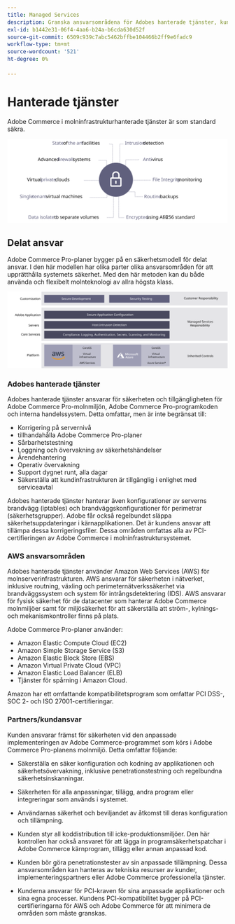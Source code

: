 ```yaml
---
title: Managed Services
description: Granska ansvarsområdena för Adobes hanterade tjänster, kunder och molntjänsteleverantörer för din Adobe Commerce när det gäller implementering av molninfrastruktur.
exl-id: b1442e31-06f4-4aa6-b24a-b6cda630d52f
source-git-commit: 6509c939c7abc5462bffbe104466b2ff9e6fadc9
workflow-type: tm+mt
source-wordcount: '521'
ht-degree: 0%

---
```


# Hanterade tjänster

Adobe Commerce i molninfrastrukturhanterade tjänster är som standard säkra.

![Bild som visar Adobe Commerce hanterade tjänster](../../../assets/playbooks/managed-services.svg)

## Delat ansvar

Adobe Commerce Pro-planer bygger på en säkerhetsmodell för delat ansvar. I den här modellen har olika parter olika ansvarsområden för att upprätthålla systemets säkerhet. Med den här metoden kan du både använda och flexibelt molnteknologi av allra högsta klass.

![Diagram som visar Adobe Commerce modell för delat ansvar](../../../assets/playbooks/shared-responsibility.svg)

### Adobes hanterade tjänster

Adobes hanterade tjänster ansvarar för säkerheten och tillgängligheten för Adobe Commerce Pro-molnmiljön, Adobe Commerce Pro-programkoden och interna handelssystem. Detta omfattar, men är inte begränsat till:

- Korrigering på servernivå
- tillhandahålla Adobe Commerce Pro-planer
- Sårbarhetstestning
- Loggning och övervakning av säkerhetshändelser
- Ärendehantering
- Operativ övervakning
- Support dygnet runt, alla dagar
- Säkerställa att kundinfrastrukturen är tillgänglig i enlighet med serviceavtal

Adobes hanterade tjänster hanterar även konfigurationer av serverns brandvägg (iptables) och brandväggskonfigurationer för perimetrar (säkerhetsgrupper). Adobe får också regelbundet släppa säkerhetsuppdateringar i kärnapplikationen. Det är kundens ansvar att tillämpa dessa korrigeringsfiler. Dessa områden omfattas alla av PCI-certifieringen av Adobe Commerce i molninfrastruktursystemet.

### AWS ansvarsområden

Adobes hanterade tjänster använder Amazon Web Services (AWS) för molnserverinfrastrukturen. AWS ansvarar för säkerheten i nätverket, inklusive routning, växling och perimeternätverkssäkerhet via brandväggssystem och system för intrångsdetektering (IDS). AWS ansvarar för fysisk säkerhet för de datacenter som hanterar Adobe Commerce molnmiljöer samt för miljösäkerhet för att säkerställa att ström-, kylnings- och mekanismkontroller finns på plats.

Adobe Commerce Pro-planer använder:

- Amazon Elastic Compute Cloud (EC2)
- Amazon Simple Storage Service (S3)
- Amazon Elastic Block Store (EBS)
- Amazon Virtual Private Cloud (VPC)
- Amazon Elastic Load Balancer (ELB)
- Tjänster för spårning i Amazon Cloud.

Amazon har ett omfattande kompatibilitetsprogram som omfattar PCI DSS-, SOC 2- och ISO 27001-certifieringar.

### Partners/kundansvar

Kunden ansvarar främst för säkerheten vid den anpassade implementeringen av Adobe Commerce-programmet som körs i Adobe Commerce Pro-planens molnmiljö. Detta omfattar följande:

- Säkerställa en säker konfiguration och kodning av applikationen och säkerhetsövervakning, inklusive penetrationstestning och regelbundna säkerhetsinskanningar.

- Säkerheten för alla anpassningar, tillägg, andra program eller integreringar som används i systemet.

- Användarnas säkerhet och beviljandet av åtkomst till deras konfiguration och tillämpning.

- Kunden styr all koddistribution till icke-produktionsmiljöer. Den här kontrollen har också ansvaret för att lägga in programsäkerhetspatchar i Adobe Commerce kärnprogram, tillägg eller annan anpassad kod.

- Kunden bör göra penetrationstester av sin anpassade tillämpning. Dessa ansvarsområden kan hanteras av tekniska resurser av kunder, implementeringspartners eller Adobe Commerce professionella tjänster.

- Kunderna ansvarar för PCI-kraven för sina anpassade applikationer och sina egna processer. Kundens PCI-kompatibilitet bygger på PCI-certifieringarna för AWS och Adobe Commerce för att minimera de områden som måste granskas.
